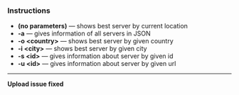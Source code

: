 ### Instructions
- **(no parameters)** — shows best server by current location  
- **-a** — gives information of all servers in JSON  
- **-o \<country\>** — shows best server by given country  
- **-i \<city\>** — shows best server by given city  
- **-s \<id\>** — gives information about server by given id  
- **-u \<id\>** — gives information about server by given url

---

**Upload issue fixed**

